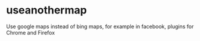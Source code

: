 useanothermap
=============

Use google maps instead of bing maps, for example in facebook, plugins for Chrome and Firefox
